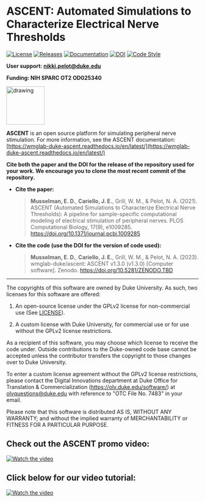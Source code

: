 # ASCENT: Automated Simulations to Characterize Electrical Nerve Thresholds

[![License](https://img.shields.io/github/license/wmglab-duke/ascent)](https://github.com/wmglab-duke/ascent/blob/master/LICENSE) [![Releases](https://img.shields.io/github/v/release/wmglab-duke/ascent)](https://github.com/wmglab-duke/ascent/releases) [![Documentation](https://img.shields.io/readthedocs/wmglab-duke-ascent?logo=read-the-docs&logoColor=white)](https://wmglab-duke-ascent.readthedocs.io/en/latest/) [![DOI](https://zenodo.org/badge/TBD.svg)](https://zenodo.org/badge/latestdoi/TBD) [![Code Style](https://img.shields.io/badge/code%20style-black-000000.svg)](https://github.com/psf/black)

**User support: nikki.pelot@duke.edu**

**Funding: NIH SPARC OT2 OD025340**

[<img src="./config/system/images/sparc-logo-white_bwoutline.svg" alt="drawing" width="100"/>](https://reporter.nih.gov/project-details/9525478#description)

**ASCENT** is an open source platform for simulating peripheral nerve stimulation. For more information, see the ASCENT documentation: [https://wmglab-duke-ascent.readthedocs.io/en/latest/](https://wmglab-duke-ascent.readthedocs.io/en/latest/)

**Cite both the paper and the DOI for the release of the repository used for your work. We encourage you to clone the most recent commit of the repository.**

- **Cite the paper:**

  > **Musselman, E. D.**, **Cariello, J. E.**, Grill, W. M., & Pelot, N. A. (2021). ASCENT (Automated Simulations to Characterize Electrical Nerve Thresholds): A pipeline for sample-specific computational modeling of electrical stimulation of peripheral nerves. PLOS Computational Biology, 17(9), e1009285. <https://doi.org/10.1371/journal.pcbi.1009285>

- **Cite the code (use the DOI for the version of code used):**

  > **Musselman, E. D.**, **Cariello, J. E.**, Grill, W. M., & Pelot, N. A. (2023). wmglab-duke/ascent: ASCENT v1.3.0 (v1.3.0) [Computer software]. Zenodo. <https://doi.org/10.5281/ZENODO.TBD>

---

The copyrights of this software are owned by Duke University. As such, two licenses for this software are offered:

1. An open-source license under the GPLv2 license for non-commercial use  (See [LICENSE](LICENSE)).

2. A custom license with Duke University, for commercial use or for use without the GPLv2 license restrictions.

As a recipient of this software, you may choose which license to receive the code under. Outside contributions to the Duke-owned code base cannot be accepted unless the contributor transfers the copyright to those changes over to Duke University.

To enter a custom license agreement without the GPLv2 license restrictions, please contact the Digital Innovations department at Duke Office for Translation & Commercialization (https://olv.duke.edu/software/) at olvquestions@duke.edu with reference to "OTC File No. 7483" in your email.

Please note that this software is distributed AS IS, WITHOUT ANY WARRANTY; and without the implied warranty of MERCHANTABILITY or FITNESS FOR A PARTICULAR PURPOSE.

## Check out the ASCENT promo video:

[![Watch the video](https://img.youtube.com/vi/rG-KU7wWcXY/maxresdefault.jpg)](https://youtu.be/rG-KU7wWcXY)

## Click below for our video tutorial:

[![Watch the video](https://img.youtube.com/vi/C41nHvMXyEo/maxresdefault.jpg)](https://youtu.be/C41nHvMXyEo)
